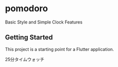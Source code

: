 # pomodoro

Basic Style and Simple Clock Features

## Getting Started

This project is a starting point for a Flutter application.

25分タイムウォッチ
